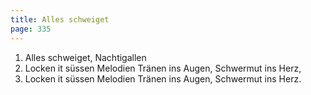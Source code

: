 ```yaml
---
title: Alles schweiget
page: 335
---  
```


1.  Alles schweiget, Nachtigallen
2. Locken it süssen Melodien
Tränen ins Augen,
Schwermut ins Herz,
3. Locken it süssen Melodien
Tränen ins Augen,
Schwermut ins Herz.